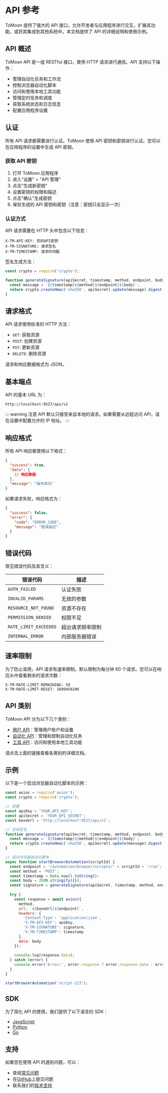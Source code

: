 # API 参考

ToMoon 提供了强大的 API 接口，允许开发者与应用程序进行交互，扩展其功能，或将其集成到其他系统中。本文档提供了 API 的详细说明和使用示例。

## API 概述

ToMoon API 是一组 RESTful 接口，使用 HTTP 请求进行通信。API 支持以下操作：

- 管理自动化任务和工作流
- 控制浏览器自动化脚本
- 访问和使用本地工具功能
- 管理定时任务和调度
- 获取系统状态和日志信息
- 配置应用程序设置

## 认证

所有 API 请求都需要进行认证。ToMoon 使用 API 密钥和密钥进行认证。您可以在应用程序的设置中生成 API 密钥。

### 获取 API 密钥

1. 打开 ToMoon 应用程序
2. 进入"设置" > "API 管理"
3. 点击"生成新密钥"
4. 设置密钥的权限和描述
5. 点击"确认"生成密钥
6. 保存生成的 API 密钥和密钥（注意：密钥只会显示一次）

### 认证方式

API 请求需要在 HTTP 头中包含以下信息：

```
X-TM-API-KEY: 您的API密钥
X-TM-SIGNATURE: 请求签名
X-TM-TIMESTAMP: 请求时间戳
```

签名生成方法：

```javascript
const crypto = require('crypto');

function generateSignature(apiSecret, timestamp, method, endpoint, body = '') {
  const message = `${timestamp}${method}${endpoint}${body}`;
  return crypto.createHmac('sha256', apiSecret).update(message).digest('hex');
}
```

## 请求格式

API 请求使用标准的 HTTP 方法：

- `GET`: 获取资源
- `POST`: 创建资源
- `PUT`: 更新资源
- `DELETE`: 删除资源

请求和响应数据格式为 JSON。

## 基本端点

API 的基本 URL 为：

```
http://localhost:9527/api/v1
```

::: warning 注意
API 默认只接受来自本地的请求。如果需要从远程访问 API，请在设置中配置允许的 IP 地址。
:::

## 响应格式

所有 API 响应都使用以下格式：

```json
{
  "success": true,
  "data": {
    // 响应数据
  },
  "message": "操作成功"
}
```

如果请求失败，响应格式为：

```json
{
  "success": false,
  "error": {
    "code": "ERROR_CODE",
    "message": "错误描述"
  }
}
```

## 错误代码

常见错误代码及其含义：

| 错误代码 | 描述 |
|---------|------|
| `AUTH_FAILED` | 认证失败 |
| `INVALID_PARAMS` | 无效的参数 |
| `RESOURCE_NOT_FOUND` | 资源不存在 |
| `PERMISSION_DENIED` | 权限不足 |
| `RATE_LIMIT_EXCEEDED` | 超出请求频率限制 |
| `INTERNAL_ERROR` | 内部服务器错误 |

## 速率限制

为了防止滥用，API 请求有速率限制。默认限制为每分钟 60 个请求。您可以在响应头中查看剩余的请求次数：

```
X-TM-RATE-LIMIT-REMAINING: 59
X-TM-RATE-LIMIT-RESET: 1609459200
```

## API 类别

ToMoon API 分为以下几个类别：

- [用户 API](/api/user)：管理用户账户和设置
- [自动化 API](/api/automation)：管理和控制自动化任务
- [工具 API](/api/tools)：访问和使用本地工具功能

请点击上面的链接查看各类别的详细文档。

## 示例

以下是一个启动浏览器自动化脚本的示例：

```javascript
const axios = require('axios');
const crypto = require('crypto');

// 配置
const apiKey = 'YOUR_API_KEY';
const apiSecret = 'YOUR_API_SECRET';
const baseUrl = 'http://localhost:9527/api/v1';

// 生成签名
function generateSignature(apiSecret, timestamp, method, endpoint, body = '') {
  const message = `${timestamp}${method}${endpoint}${body}`;
  return crypto.createHmac('sha256', apiSecret).update(message).digest('hex');
}

// 启动浏览器自动化脚本
async function startBrowserAutomation(scriptId) {
  const endpoint = '/automation/browser/scripts/' + scriptId + '/run';
  const method = 'POST';
  const timestamp = Date.now().toString();
  const body = JSON.stringify({});
  const signature = generateSignature(apiSecret, timestamp, method, endpoint, body);
  
  try {
    const response = await axios({
      method,
      url: `${baseUrl}${endpoint}`,
      headers: {
        'Content-Type': 'application/json',
        'X-TM-API-KEY': apiKey,
        'X-TM-SIGNATURE': signature,
        'X-TM-TIMESTAMP': timestamp
      },
      data: body
    });
    
    console.log(response.data);
  } catch (error) {
    console.error('Error:', error.response ? error.response.data : error.message);
  }
}

startBrowserAutomation('script-123');
```

## SDK

为了简化 API 的使用，我们提供了以下语言的 SDK：

- [JavaScript](https://github.com/tomoon-project/tomoon-js)
- [Python](https://github.com/tomoon-project/tomoon-python)
- [Go](https://github.com/tomoon-project/tomoon-go)

## 支持

如果您在使用 API 时遇到问题，可以：

- 查阅[常见问题](/api/faq)
- 在[GitHub](https://github.com/tomoon-project/tomoon/issues)上提交问题
- 联系我们的[技术支持](/contact) 